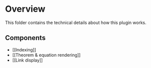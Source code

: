 # Overview

This folder contains the technical details about how this plugin works.

## Components

- [[Indexing]]
- [[Theorem & equation rendering]]
- [[Link display]]

